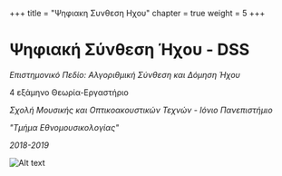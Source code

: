 +++
title = "Ψηφιακη Συνθεση Ηχου"
chapter = true
weight = 5
+++


# Ψηφιακή Σύνθεση Ήχου - DSS

*Επιστημονικό Πεδίο: Αλγοριθμική Σύνθεση και Δόμηση Ήχου*

4 εξάμηνο 
Θεωρία-Εργαστήριο

*Σχολή Μουσικής και Οπτικοακουστικών Τεχνών - Ιόνιο Πανεπιστήμιο*

*"Τμήμα Εθνομουσικολογίας"*

*2018-2019*


![Alt text][id]

[id]: https://img00.deviantart.net/ad9f/i/2018/030/a/2/substructivo_copy_by_basmur-dc1o257.png "Fragments"


